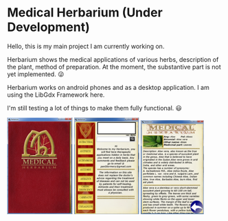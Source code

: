 # Medical Herbarium (Under Development)

Hello, this is my main project I am currently working on. 

Herbarium shows the medical applications of various herbs, description of the plant, method of preparation. At the moment, the substantive part is not yet implemented. :stuck_out_tongue_winking_eye:


Herbarium works on android phones and as a desktop application.
I am using the LibGdx Framework here.

I'm still testing a lot of things to make them fully functional.  :smiley:

![alt text](https://github.com/Stormery/Herbarium/blob/master/android/assets/GitHub/Herba01.png)
![alt text](https://github.com/Stormery/Herbarium/blob/master/android/assets/GitHub/Herba02.png)
![alt text](https://github.com/Stormery/Herbarium/blob/master/android/assets/GitHub/Herba03.png)


